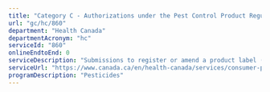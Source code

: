 ```yaml
---
title: "Category C - Authorizations under the Pest Control Product Regulations"
url: "gc/hc/860"
department: "Health Canada"
departmentAcronym: "hc"
serviceId: "860"
onlineEndtoEnd: 0
serviceDescription: "Submissions to register or amend a product label (add pest, use, or change application rate) or change a formulation based on previously established precedents or those that have reduced data requirements. (PMRA)"
serviceUrl: "https://www.canada.ca/en/health-canada/services/consumer-product-safety/pesticides-pest-management/registrants-applicants.html"
programDescription: "Pesticides"
---
```

